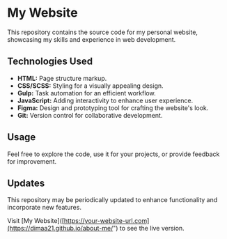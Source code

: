 # My Website

This repository contains the source code for my personal website, showcasing my skills and experience in web development.

## Technologies Used

- **HTML:** Page structure markup.
- **CSS/SCSS:** Styling for a visually appealing design.
- **Gulp:** Task automation for an efficient workflow.
- **JavaScript:** Adding interactivity to enhance user experience.
- **Figma:** Design and prototyping tool for crafting the website's look.
- **Git:** Version control for collaborative development.

## Usage

Feel free to explore the code, use it for your projects, or provide feedback for improvement.

## Updates

This repository may be periodically updated to enhance functionality and incorporate new features.

Visit [My Website]([https://your-website-url.com](https://dimaa21.github.io/about-me/") to see the live version.

